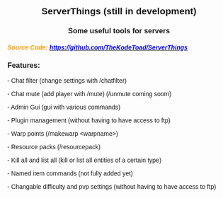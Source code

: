 <h2 style="text-align: center;"><span style="font-family: helvetica, arial, sans-serif;"><strong>ServerThings (still in development)</strong></span></h2>
<h3 style="text-align: center;"><span style="font-family: helvetica, arial, sans-serif;">Some useful tools for servers</span></h3>
<h5><span style="font-family: helvetica, arial, sans-serif; color: #ff9900;">Source Code: <a href="https://github.com/TheKodeToad/ServerThings" target="_blank" rel="noopener noreferrer"><span style="color: #0000ff;">https://github.com/TheKodeToad/ServerThings</span></a></span></h5>
<h3 style="text-align: left;"><strong><span style="font-family: helvetica, arial, sans-serif;">Features:</span></strong></h3>
<p><span style="font-family: helvetica, arial, sans-serif;">- Chat filter (change settings with /chatfilter)<br /></span></h4>
<p><span style="font-family: helvetica, arial, sans-serif;">- Chat mute (add player with /mute) (/unmute coming soom)</span></p>
<p><span style="font-family: helvetica, arial, sans-serif;">- Admin Gui (gui with various commands)</p>
<p><span style="font-family: helvetica, arial, sans-serif;">- Plugin management (without having to have access to ftp)</span></p>
<p><span style="font-family: helvetica, arial, sans-serif;">- Warp points (/makewarp &lt;warpname&gt;)</span></p>
<p><span style="font-family: helvetica, arial, sans-serif;">- Resource packs (/resourcepack)</span></h4>
<p><span style="font-family: helvetica, arial, sans-serif;">- Kill all and list all (kill or list all entities of a certain type)</span></p>
<p><span style="font-family: helvetica, arial, sans-serif;">- Named item commands (not fully added yet)</span></p>
<p><span style="font-family: helvetica, arial, sans-serif;">- Changable difficulty and pvp settings (without having to have access to ftp)</span></p>
